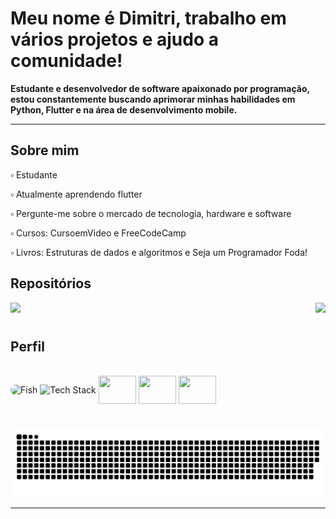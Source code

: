 # Meu nome é Dimitri, trabalho em vários projetos e ajudo a comunidade!
**Estudante e desenvolvedor de software apaixonado por programação, estou constantemente buscando aprimorar minhas habilidades em Python, Flutter e na área de desenvolvimento mobile.**

---

## Sobre mim

▫️ Estudante

▫️ Atualmente aprendendo flutter

▫️ Pergunte-me sobre o mercado de tecnologia, hardware e software

▫️ Cursos: CursoemVideo e FreeCodeCamp

▫️ Livros: Estruturas de dados e algoritmos e Seja um Programador Foda!

## Repositórios
<div>
  <a href="https://github.com/Dimitri-Matheus/Minidex" target="_blank"><img src="https://github-readme-stats-dimitri-matheus.vercel.app/api/pin/?username=Dimitri-Matheus&repo=Minidex&theme=dark&show_owner=false&hide_border=false&bg_color=0d1117&text_color=ffffff&icon_color=43ec63&title_color=ffffff&border_color=191d24" target="_blank"></a>
  <a href="https://github.com/Dimitri-Matheus/Simpliclima" target="_blank"><img src="https://github-readme-stats-dimitri-matheus.vercel.app/api/pin/?username=Dimitri-Matheus&repo=Simpliclima&theme=dark&show_owner=false&hide_border=false&bg_color=0d1117&text_color=ffffff&icon_color=43ec63&title_color=ffffff&border_color=191d24" target="_blank" align="right"></a>
</div>

#

## Perfil
<div>
  <div style="display: inline_block"></div><br>
    <img height="180" width="180" align="center" alt="Fish" style="border-radius:30px;" src="https://github.com/Dimitri-Matheus/Dimitri-Matheus/assets/121637762/03ec39d0-9d1a-44cd-ba83-825681a44c3f">
    <img height="100" width="600" align="center" alt="Tech Stack" src="https://github-readme-tech-stack.vercel.app/api/cards?title=Tech%20Stack&align=center&titleAlign=center&lineCount=1&theme=github_dark_green&bg=%230D1117&badge=%23161B22&border=%2321262D&titleColor=%2343ec63&line1=python,python,ffffff;flutter,flutter,ffffff;dart,dart,ffffff;javascript,javascript,ffffff;" />
    <a href="https://open.spotify.com/embed/playlist/4evCqS0YyiaOxPmKNyizZK?utm_source=generator&theme=0" target="_blank"><img height="45" width="60" align="center" src="https://cdn.simpleicons.org/spotify/f3f3f3" /></a>
    <a href="https://www.instagram.com/dimi_math/" target="_blank"><img height="45" width="60" align="center" src="https://cdn.simpleicons.org/instagram/f3f3f3" /></a>
    <a href="mailto:dimitrimatheusdeoliveira@gmail.com" target="_blank"><img height="45" width="60" align="center" src="https://cdn.simpleicons.org/gmail/f3f3f3" /></a>
</div>

#

![snake gif](https://github.com/Dimitri-Matheus/Dimitri-Matheus/blob/output/github-contribution-grid-snake-dark.svg)

---
